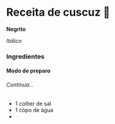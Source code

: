 # Receita de cuscuz 🥘

**Negrito**

_Itálico_

### Ingredientes

#### Modo de preparo

###### Continua...

- 1 colher de sal
- 1 copo de água
- 





